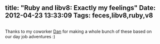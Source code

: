 title: "Ruby and libv8: Exactly my feelings"
Date: 2012-04-23 13:33:09
Tags: feces,libv8,ruby,v8
---
<img class="aligncenter" style="-webkit-user-select: none;" src="http://dan.sel.ec/kimura_images/KimuraLIBV8.jpg" alt="" />

Thanks to my coworker <a href="http://dantylkowski.com/" target="_blank">Dan</a> for making a whole bunch of these based on our day job adventures :)